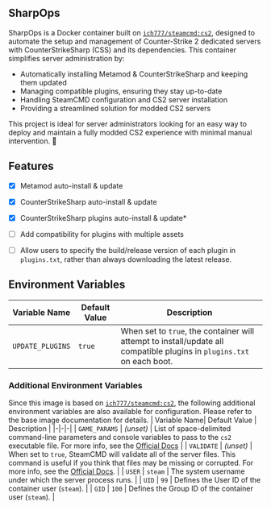 ## SharpOps
SharpOps is a Docker container built on [`ich777/steamcmd:cs2`](https://github.com/ich777/docker-steamcmd-server/tree/cs2), designed to automate the setup and management of Counter-Strike 2 dedicated servers with CounterStrikeSharp (CSS) and its dependencies. This container simplifies server administration by:

- Automatically installing Metamod & CounterStrikeSharp and keeping them updated
- Managing compatible plugins, ensuring they stay up-to-date
- Handling SteamCMD configuration and CS2 server installation
- Providing a streamlined solution for modded CS2 servers

This project is ideal for server administrators looking for an easy way to deploy and maintain a fully modded CS2 experience with minimal manual intervention. 🚀

## Features
 - [x] Metamod auto-install & update
 - [x] CounterStrikeSharp auto-install & update
 - [x] CounterStrikeSharp plugins auto-install & update*
 - [ ] Add compatibility for plugins with multiple assets
 - [ ] Allow users to specify the build/release version of each plugin in `plugins.txt`, rather than always downloading the latest release.


## Environment Variables 

| Variable Name       | Default Value | Description |
|---------------------|--------------|-------------|
| `UPDATE_PLUGINS` | `true` | When set to `true`, the container will attempt to install/update all compatible plugins in `plugins.txt` on each boot. |


### Additional Environment Variables
Since this image is based on [`ich777/steamcmd:cs2`](https://github.com/ich777/docker-steamcmd-server/tree/cs2), the following additional environment variables are also available for configuration. Please refer to the base image documentation for details.
| Variable Name| Default Value | Description |
|-|-|-|
| `GAME_PARAMS` | _(unset)_ | List of space-delimited command-line parameters and console variables to pass to the `cs2` executable file. For more info, see the [Official Docs](https://developer.valvesoftware.com/wiki/Counter-Strike_2/Dedicated_Servers#Command-Line_Parameters) |
| `VALIDATE` | _(unset)_ | When set to `true`, SteamCMD will validate all of the server files. This command is useful if you think that files may be missing or corrupted. For more info, see the [Official Docs](https://developer.valvesoftware.com/wiki/SteamCMD#Validate). |
| `USER` | `steam` | The system username under which the server process runs. |
| `UID` | `99` | Defines the User ID of the container user (`steam`). |
| `GID` | `100` | Defines the Group ID of the container user (`steam`). |

